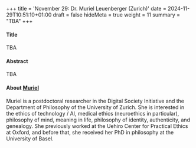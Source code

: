 +++
title = 'November 29: Dr. Muriel Leuenberger (Zurich)'
date = 2024-11-29T10:51:10+01:00
draft = false
hideMeta = true
weight = 11
summary = "TBA"
+++
 

#### Title
TBA

#### Abstract
TBA
 

#### About [Muriel](https://murielleuenberger.com)
Muriel is a postdoctoral researcher in the Digital Society Initiative and the Department of Philosophy of the University of Zurich. She is interested in the ethics of technology / AI, medical ethics (neuroethics in particular), philosophy of mind, meaning in life, philosophy of identity, authenticity, and genealogy.
She previously worked at the Uehiro Center for Practical Ethics at Oxford, and before that, she received her PhD in philosophy at the University of Basel. 